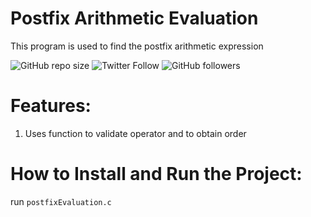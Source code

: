 # Postfix Arithmetic Evaluation
This program is used to find the postfix arithmetic expression

![GitHub repo size](https://img.shields.io/github/repo-size/adhilsalim/CST201?logo=GitHub) 
![Twitter Follow](https://img.shields.io/twitter/follow/_adhilsalim?label=follow&style=social) 
![GitHub followers](https://img.shields.io/github/followers/adhilsalim?label=Follow&style=social) 

# Features:
 1. Uses function to validate operator and to obtain order


# How to Install and Run the Project:
run `postfixEvaluation.c`
